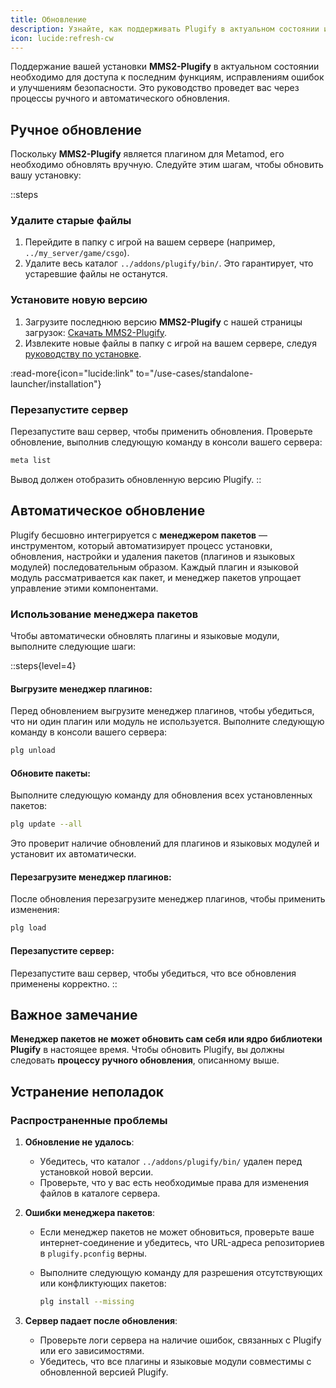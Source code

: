 ```yaml
---
title: Обновление
description: Узнайте, как поддерживать Plugify в актуальном состоянии и обеспечивать бесперебойное обслуживание при использовании в качестве плагина Metamod.
icon: lucide:refresh-cw
---
```


Поддержание вашей установки **MMS2-Plugify** в актуальном состоянии необходимо для доступа к последним функциям, исправлениям ошибок и улучшениям безопасности. Это руководство проведет вас через процессы ручного и автоматического обновления.

## **Ручное обновление**

Поскольку **MMS2-Plugify** является плагином для Metamod, его необходимо обновлять вручную. Следуйте этим шагам, чтобы обновить вашу установку:

::steps
### **Удалите старые файлы**
1. Перейдите в папку с игрой на вашем сервере (например, `../my_server/game/csgo`).
2. Удалите весь каталог `../addons/plugify/bin/`. Это гарантирует, что устаревшие файлы не останутся.

### **Установите новую версию**
1. Загрузите последнюю версию **MMS2-Plugify** с нашей страницы загрузок:
   [Скачать MMS2-Plugify](https://github.com/untrustedmodders/mms2-plugify).
2. Извлеките новые файлы в папку с игрой на вашем сервере, следуя [руководству по установке](/use-cases/metamod-plugin/installation/).

:read-more{icon="lucide:link" to="/use-cases/standalone-launcher/installation"}

### **Перезапустите сервер**
Перезапустите ваш сервер, чтобы применить обновления. Проверьте обновление, выполнив следующую команду в консоли вашего сервера:

```bash
meta list
```

Вывод должен отобразить обновленную версию Plugify.
::

## **Автоматическое обновление**

Plugify бесшовно интегрируется с **менеджером пакетов** — инструментом, который автоматизирует процесс установки, обновления, настройки и удаления пакетов (плагинов и языковых модулей) последовательным образом. Каждый плагин и языковой модуль рассматривается как пакет, и менеджер пакетов упрощает управление этими компонентами.

### **Использование менеджера пакетов**
Чтобы автоматически обновлять плагины и языковые модули, выполните следующие шаги:

::steps{level=4}
#### **Выгрузите менеджер плагинов**:
   Перед обновлением выгрузите менеджер плагинов, чтобы убедиться, что ни один плагин или модуль не используется. Выполните следующую команду в консоли вашего сервера:

   ```bash
   plg unload
   ```

#### **Обновите пакеты**:
   Выполните следующую команду для обновления всех установленных пакетов:

   ```bash
   plg update --all
   ```

   Это проверит наличие обновлений для плагинов и языковых модулей и установит их автоматически.

#### **Перезагрузите менеджер плагинов**:
   После обновления перезагрузите менеджер плагинов, чтобы применить изменения:

   ```bash
   plg load
   ```

#### **Перезапустите сервер**:
   Перезапустите ваш сервер, чтобы убедиться, что все обновления применены корректно.
::

## **Важное замечание**
**Менеджер пакетов не может обновить сам себя или ядро библиотеки Plugify** в настоящее время. Чтобы обновить Plugify, вы должны следовать **процессу ручного обновления**, описанному выше.

## **Устранение неполадок**

### **Распространенные проблемы**
1. **Обновление не удалось**:
   - Убедитесь, что каталог `../addons/plugify/bin/` удален перед установкой новой версии.
   - Проверьте, что у вас есть необходимые права для изменения файлов в каталоге сервера.

2. **Ошибки менеджера пакетов**:
   - Если менеджер пакетов не может обновиться, проверьте ваше интернет-соединение и убедитесь, что URL-адреса репозиториев в `plugify.pconfig` верны.
   - Выполните следующую команду для разрешения отсутствующих или конфликтующих пакетов:

     ```bash
     plg install --missing
     ```

3. **Сервер падает после обновления**:
   - Проверьте логи сервера на наличие ошибок, связанных с Plugify или его зависимостями.
   - Убедитесь, что все плагины и языковые модули совместимы с обновленной версией Plugify.